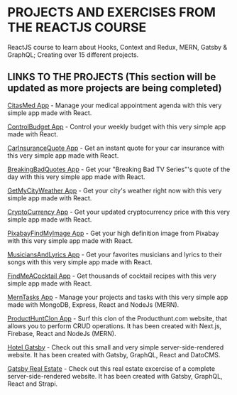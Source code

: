 # PROJECTS AND EXERCISES FROM THE REACTJS COURSE

ReactJS course to learn about Hooks, Context and Redux, MERN, Gatsby & GraphQL; Creating over 15 different projects.

## LINKS TO THE PROJECTS (This section will be updated as more projects are being completed)

[CitasMed App](https://citas-med-app.netlify.app/) - Manage your medical appointment agenda with this very simple app made with React.

[ControlBudget App](https://control-budget.netlify.app/) - Control your weekly budget with this very simple app made with React.

[CarInsuranceQuote App](https://cotiza-tu-seguro.netlify.app/) - Get an instant quote for your car insurance with this very simple app made with React.

[BreakingBadQuotes App](https://breakingbad-quote-of-the-day.netlify.app/) - Get your "Breaking Bad TV Series"'s quote of the day with this very simple app made with React.

[GetMyCityWeather App](https://get-my-city-weather.netlify.app/) - Get your city's weather right now with this very simple app made with React.

[CryptoCurrency App](https://crypto-cotizador-react.netlify.app/) - Get your updated cryptocurrency price with this very simple app made with React.

[PixabayFindMyImage App](https://pixabay-findmyimage.netlify.app/) - Get your high definition image from Pixabay with this very simple app made with React.

[MusiciansAndLyrics App](https://musicians-and-lyrics.netlify.app/) - Get your favorites musicians and lyrics to their songs with this very simple app made with React.

[FindMeACocktail App](https://findmeacocktail.netlify.app/) - Get thousands of cocktail recipes with this very simple app made with React.

[MernTasks App](https://proyecto-merntasks-app.netlify.app/) - Manage your projects and tasks with this very simple app made with MongoDB, Express, React and NodeJs (MERN).

[ProductHuntClon App](https://product-hunt-clon.web.app/) - Surf this clon of the Producthunt.com website, that allows you to perform CRUD operations. It has been created with Next.js, Firebase, React and NodeJs (MERN).

[Hotel Gatsby](https://the-hotel-gatsby.netlify.app/) - Check out this small and very simple server-side-rendered website. It has been created with Gatsby, GraphQL, React and DatoCMS.

[Gatsby Real Estate](https://gatsby-bienes-raices.netlify.app/) - Check out this real estate excercise of a complete server-side-rendered website. It has been created with Gatsby, GraphQL, React and Strapi.

